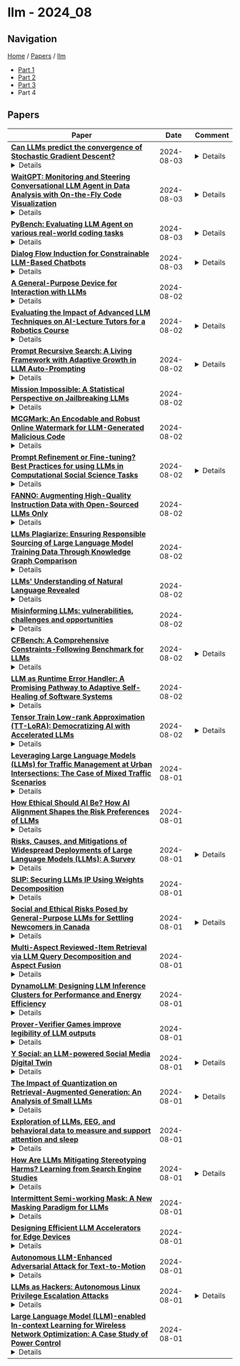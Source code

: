 # llm - 2024_08

## Navigation

[Home](https://lixin97.github.io/arXivRadar) / [Papers](https://lixin97.github.io/arXivRadar/papers) / [llm](https://lixin97.github.io/arXivRadar/papers/llm)

- [Part 1](papers_1.md)
- [Part 2](papers_2.md)
- [Part 3](papers_3.md)
- Part 4

## Papers

| **Paper** | **Date** | **Comment** |
| --- | --- | --- |
| **[Can LLMs predict the convergence of Stochastic Gradient Descent?](http://arxiv.org/abs/2408.01736v1)**<details>Large-language models are notoriously famous for their impressive performance across a wide range of tasks. One surprising example of such impressive performance is a recently identified capacity of LLMs to understand the governing principles of dynamical systems satisfying the Markovian property. In this paper, we seek to explore this direction further by studying the dynamics of stochastic gradient descent in convex and non-convex optimization. By leveraging the theoretical link between the SGD and Markov chains, we show a remarkable zero-shot performance of LLMs in predicting the local minima to which SGD converges for previously unseen starting points. On a more general level, we inquire about the possibility of using LLMs to perform zero-shot randomized trials for larger deep learning models used in practice.</details> | 2024-08-03 | <details>9 pages. Accepted to 1st ICML Workshop on In-Context Learning at ICML 2024</details> |
| **[WaitGPT: Monitoring and Steering Conversational LLM Agent in Data Analysis with On-the-Fly Code Visualization](http://arxiv.org/abs/2408.01703v1)**<details>Large language models (LLMs) support data analysis through conversational user interfaces, as exemplified in OpenAI's ChatGPT (formally known as Advanced Data Analysis or Code Interpreter). Essentially, LLMs produce code for accomplishing diverse analysis tasks. However, presenting raw code can obscure the logic and hinder user verification. To empower users with enhanced comprehension and augmented control over analysis conducted by LLMs, we propose a novel approach to transform LLM-generated code into an interactive visual representation. In the approach, users are provided with a clear, step-by-step visualization of the LLM-generated code in real time, allowing them to understand, verify, and modify individual data operations in the analysis. Our design decisions are informed by a formative study (N=8) probing into user practice and challenges. We further developed a prototype named WaitGPT and conducted a user study (N=12) to evaluate its usability and effectiveness. The findings from the user study reveal that WaitGPT facilitates monitoring and steering of data analysis performed by LLMs, enabling participants to enhance error detection and increase their overall confidence in the results.</details> | 2024-08-03 | <details>Accepted in the 37th Annual ACM Symposium on User Interface Software and Technology (UIST'24)</details> |
| **[PyBench: Evaluating LLM Agent on various real-world coding tasks](http://arxiv.org/abs/2407.16732v2)**<details>The LLM Agent, equipped with a code interpreter, is capable of automatically solving real-world coding tasks, such as data analysis and image editing. However, existing benchmarks primarily focus on either simplistic tasks, such as completing a few lines of code, or on extremely complex and specific tasks at the repository level, neither of which are representative of various daily coding tasks. To address this gap, we introduce \textbf{PyBench}, a benchmark encompassing five main categories of real-world tasks, covering more than 10 types of files. Given a high-level user query and related files, the LLM Agent needs to reason and execute Python code via a code interpreter for a few turns before making a formal response to fulfill the user's requirements. Successfully addressing tasks in PyBench demands a robust understanding of various Python packages, superior reasoning capabilities, and the ability to incorporate feedback from executed code. Our evaluations indicate that current open-source LLMs are struggling with these tasks. Hence, we conduct analysis and experiments on four kinds of datasets proving that comprehensive abilities are needed for PyBench. Our fine-tuned 8B size model: \textbf{PyLlama3} achieves an exciting performance on PyBench which surpasses many 33B and 70B size models. Our Benchmark, Training Dataset, and Model are available at: {https://github.com/Mercury7353/PyBench}</details> | 2024-08-03 | <details>16 pages</details> |
| **[Dialog Flow Induction for Constrainable LLM-Based Chatbots](http://arxiv.org/abs/2408.01623v1)**<details>LLM-driven dialog systems are used in a diverse set of applications, ranging from healthcare to customer service. However, given their generalization capability, it is difficult to ensure that these chatbots stay within the boundaries of the specialized domains, potentially resulting in inaccurate information and irrelevant responses. This paper introduces an unsupervised approach for automatically inducing domain-specific dialog flows that can be used to constrain LLM-based chatbots. We introduce two variants of dialog flow based on the availability of in-domain conversation instances. Through human and automatic evaluation over various dialog domains, we demonstrate that our high-quality data-guided dialog flows achieve better domain coverage, thereby overcoming the need for extensive manual crafting of such flows.</details> | 2024-08-03 | <details>Accepted at SIGDIAL 2024</details> |
| **[A General-Purpose Device for Interaction with LLMs](http://arxiv.org/abs/2408.10230v1)**<details>This paper investigates integrating large language models (LLMs) with advanced hardware, focusing on developing a general-purpose device designed for enhanced interaction with LLMs. Initially, we analyze the current landscape, where virtual assistants and LLMs are reshaping human-technology interactions, highlighting pivotal advancements and setting the stage for a new era of intelligent hardware. Despite substantial progress in LLM technology, a significant gap exists in hardware development, particularly concerning scalability, efficiency, affordability, and multimodal capabilities. This disparity presents both challenges and opportunities, underscoring the need for hardware that is not only powerful but also versatile and capable of managing the sophisticated demands of modern computation. Our proposed device addresses these needs by emphasizing scalability, multimodal data processing, enhanced user interaction, and privacy considerations, offering a comprehensive platform for LLM integration in various applications.</details> | 2024-08-02 |  |
| **[Evaluating the Impact of Advanced LLM Techniques on AI-Lecture Tutors for a Robotics Course](http://arxiv.org/abs/2408.04645v1)**<details>This study evaluates the performance of Large Language Models (LLMs) as an Artificial Intelligence-based tutor for a university course. In particular, different advanced techniques are utilized, such as prompt engineering, Retrieval-Augmented-Generation (RAG), and fine-tuning. We assessed the different models and applied techniques using common similarity metrics like BLEU-4, ROUGE, and BERTScore, complemented by a small human evaluation of helpfulness and trustworthiness. Our findings indicate that RAG combined with prompt engineering significantly enhances model responses and produces better factual answers. In the context of education, RAG appears as an ideal technique as it is based on enriching the input of the model with additional information and material which usually is already present for a university course. Fine-tuning, on the other hand, can produce quite small, still strong expert models, but poses the danger of overfitting. Our study further asks how we measure performance of LLMs and how well current measurements represent correctness or relevance? We find high correlation on similarity metrics and a bias of most of these metrics towards shorter responses. Overall, our research points to both the potential and challenges of integrating LLMs in educational settings, suggesting a need for balanced training approaches and advanced evaluation frameworks.</details> | 2024-08-02 | <details>The article is an extended version of a paper presented at the International Workshop on AI in Education and Educational Research (AIEER) at ECAI-2024 (27th European Conference on Artificial Intelligence)</details> |
| **[Prompt Recursive Search: A Living Framework with Adaptive Growth in LLM Auto-Prompting](http://arxiv.org/abs/2408.01423v1)**<details>Large Language Models (LLMs) exhibit remarkable proficiency in addressing a diverse array of tasks within the Natural Language Processing (NLP) domain, with various prompt design strategies significantly augmenting their capabilities. However, these prompts, while beneficial, each possess inherent limitations. The primary prompt design methodologies are twofold: The first, exemplified by the Chain of Thought (CoT), involves manually crafting prompts specific to individual datasets, hence termed Expert-Designed Prompts (EDPs). Once these prompts are established, they are unalterable, and their effectiveness is capped by the expertise of the human designers. When applied to LLMs, the static nature of EDPs results in a uniform approach to both simple and complex problems within the same dataset, leading to the inefficient use of tokens for straightforward issues. The second method involves prompts autonomously generated by the LLM, known as LLM-Derived Prompts (LDPs), which provide tailored solutions to specific problems, mitigating the limitations of EDPs. However, LDPs may encounter a decline in performance when tackling complex problems due to the potential for error accumulation during the solution planning process. To address these challenges, we have conceived a novel Prompt Recursive Search (PRS) framework that leverages the LLM to generate solutions specific to the problem, thereby conserving tokens. The framework incorporates an assessment of problem complexity and an adjustable structure, ensuring a reduction in the likelihood of errors. We have substantiated the efficacy of PRS framework through extensive experiments using LLMs with different numbers of parameters across a spectrum of datasets in various domains. Compared to the CoT method, the PRS method has increased the accuracy on the BBH dataset by 8% using Llama3-7B model, achieving a 22% improvement.</details> | 2024-08-02 | <details>8 pages,4 figures</details> |
| **[Mission Impossible: A Statistical Perspective on Jailbreaking LLMs](http://arxiv.org/abs/2408.01420v1)**<details>Large language models (LLMs) are trained on a deluge of text data with limited quality control. As a result, LLMs can exhibit unintended or even harmful behaviours, such as leaking information, fake news or hate speech. Countermeasures, commonly referred to as preference alignment, include fine-tuning the pretrained LLMs with carefully crafted text examples of desired behaviour. Even then, empirical evidence shows preference aligned LLMs can be enticed to harmful behaviour. This so called jailbreaking of LLMs is typically achieved by adversarially modifying the input prompt to the LLM. Our paper provides theoretical insights into the phenomenon of preference alignment and jailbreaking from a statistical perspective. Under our framework, we first show that pretrained LLMs will mimic harmful behaviour if present in the training corpus. Under that same framework, we then introduce a statistical notion of alignment, and lower-bound the jailbreaking probability, showing that it is unpreventable under reasonable assumptions. Based on our insights, we propose an alteration to the currently prevalent alignment strategy RLHF. Specifically, we introduce a simple modification to the RLHF objective, we call E-RLHF, that aims to increase the likelihood of safe responses. E-RLHF brings no additional training cost, and is compatible with other methods. Empirically, we demonstrate that E-RLHF outperforms RLHF on all alignment problems put forward by the AdvBench and HarmBench project without sacrificing model performance as measured by the MT-Bench project.</details> | 2024-08-02 |  |
| **[MCGMark: An Encodable and Robust Online Watermark for LLM-Generated Malicious Code](http://arxiv.org/abs/2408.01354v1)**<details>With the advent of large language models (LLMs), numerous software service providers (SSPs) are dedicated to developing LLMs customized for code generation tasks, such as CodeLlama and Copilot. However, these LLMs can be leveraged by attackers to create malicious software, which may pose potential threats to the software ecosystem. For example, they can automate the creation of advanced phishing malware. To address this issue, we first conduct an empirical study and design a prompt dataset, MCGTest, which involves approximately 400 person-hours of work and consists of 406 malicious code generation tasks. Utilizing this dataset, we propose MCGMark, the first robust, code structure-aware, and encodable watermarking approach to trace LLM-generated code. We embed encodable information by controlling the token selection and ensuring the output quality based on probabilistic outliers. Additionally, we enhance the robustness of the watermark by considering the structural features of malicious code, preventing the embedding of the watermark in easily modified positions, such as comments. We validate the effectiveness and robustness of MCGMark on the DeepSeek-Coder. MCGMark achieves an embedding success rate of 88.9% within a maximum output limit of 400 tokens. Furthermore, it also demonstrates strong robustness and has minimal impact on the quality of the output code. Our approach assists SSPs in tracing and holding responsible parties accountable for malicious code generated by LLMs.</details> | 2024-08-02 |  |
| **[Prompt Refinement or Fine-tuning? Best Practices for using LLMs in Computational Social Science Tasks](http://arxiv.org/abs/2408.01346v1)**<details>Large Language Models are expressive tools that enable complex tasks of text understanding within Computational Social Science. Their versatility, while beneficial, poses a barrier for establishing standardized best practices within the field. To bring clarity on the values of different strategies, we present an overview of the performance of modern LLM-based classification methods on a benchmark of 23 social knowledge tasks. Our results point to three best practices: select models with larger vocabulary and pre-training corpora; avoid simple zero-shot in favor of AI-enhanced prompting; fine-tune on task-specific data, and consider more complex forms instruction-tuning on multiple datasets only when only training data is more abundant.</details> | 2024-08-02 | <details>5 pages, 1 table</details> |
| **[FANNO: Augmenting High-Quality Instruction Data with Open-Sourced LLMs Only](http://arxiv.org/abs/2408.01323v1)**<details>Instruction fine-tuning stands as a crucial advancement in leveraging large language models (LLMs) for enhanced task performance. However, the annotation of instruction datasets has traditionally been expensive and laborious, often relying on manual annotations or costly API calls of proprietary LLMs. To address these challenges, we introduce FANNO, a fully autonomous, open-sourced framework that revolutionizes the annotation process without the need for pre-existing annotated data. Utilizing a Mistral-7b-instruct model, FANNO efficiently produces diverse and high-quality datasets through a structured process involving document pre-screening, instruction generation, and response generation. Experiments on Open LLM Leaderboard and AlpacaEval benchmark show that the FANNO can generate high-quality data with diversity and complexity for free, comparable to human-annotated or cleaned datasets like Alpaca-GPT4-Cleaned.</details> | 2024-08-02 |  |
| **[LLMs Plagiarize: Ensuring Responsible Sourcing of Large Language Model Training Data Through Knowledge Graph Comparison](http://arxiv.org/abs/2407.02659v2)**<details>In light of recent legal allegations brought by publishers, newspapers, and other creators of copyrighted corpora against large language model developers who use their copyrighted materials for training or fine-tuning purposes, we propose a novel system, a variant of a plagiarism detection system, that assesses whether a knowledge source has been used in the training or fine-tuning of a large language model. Unlike current methods, we utilize an approach that uses Resource Description Framework (RDF) triples to create knowledge graphs from both a source document and an LLM continuation of that document. These graphs are then analyzed with respect to content using cosine similarity and with respect to structure using a normalized version of graph edit distance that shows the degree of isomorphism. Unlike traditional plagiarism systems that focus on content matching and keyword identification between a source and a target corpus, our approach enables a broader and more accurate evaluation of similarity between a source document and LLM continuation by focusing on relationships between ideas and their organization with regards to others. Additionally, our approach does not require access to LLM metrics like perplexity that may be unavailable in closed large language model "black-box" systems, as well as the training corpus. We thus assess whether an LLM has "plagiarized" a corpus in its continuation through similarity measures. A prototype of our system will be found on a hyperlinked GitHub repository.</details> | 2024-08-02 |  |
| **[LLMs' Understanding of Natural Language Revealed](http://arxiv.org/abs/2407.19630v2)**<details>Large language models (LLMs) are the result of a massive experiment in bottom-up, data-driven reverse engineering of language at scale. Despite their utility in a number of downstream NLP tasks, ample research has shown that LLMs are incapable of performing reasoning in tasks that require quantification over and the manipulation of symbolic variables (e.g., planning and problem solving); see for example [25][26]. In this document, however, we will focus on testing LLMs for their language understanding capabilities, their supposed forte. As we will show here, the language understanding capabilities of LLMs have been widely exaggerated. While LLMs have proven to generate human-like coherent language (since that's how they were designed), their language understanding capabilities have not been properly tested. In particular, we believe that the language understanding capabilities of LLMs should be tested by performing an operation that is the opposite of 'text generation' and specifically by giving the LLM snippets of text as input and then querying what the LLM "understood". As we show here, when doing so it will become apparent that LLMs do not truly understand language, beyond very superficial inferences that are essentially the byproduct of the memorization of massive amounts of ingested text.</details> | 2024-08-02 |  |
| **[Misinforming LLMs: vulnerabilities, challenges and opportunities](http://arxiv.org/abs/2408.01168v1)**<details>Large Language Models (LLMs) have made significant advances in natural language processing, but their underlying mechanisms are often misunderstood. Despite exhibiting coherent answers and apparent reasoning behaviors, LLMs rely on statistical patterns in word embeddings rather than true cognitive processes. This leads to vulnerabilities such as "hallucination" and misinformation. The paper argues that current LLM architectures are inherently untrustworthy due to their reliance on correlations of sequential patterns of word embedding vectors. However, ongoing research into combining generative transformer-based models with fact bases and logic programming languages may lead to the development of trustworthy LLMs capable of generating statements based on given truth and explaining their self-reasoning process.</details> | 2024-08-02 |  |
| **[CFBench: A Comprehensive Constraints-Following Benchmark for LLMs](http://arxiv.org/abs/2408.01122v1)**<details>The adeptness of Large Language Models (LLMs) in comprehending and following natural language instructions is critical for their deployment in sophisticated real-world applications. Existing evaluations mainly focus on fragmented constraints or narrow scenarios, but they overlook the comprehensiveness and authenticity of constraints from the user's perspective. To bridge this gap, we propose CFBench, a large-scale Comprehensive Constraints Following Benchmark for LLMs, featuring 1,000 curated samples that cover more than 200 real-life scenarios and over 50 NLP tasks. CFBench meticulously compiles constraints from real-world instructions and constructs an innovative systematic framework for constraint types, which includes 10 primary categories and over 25 subcategories, and ensures each constraint is seamlessly integrated within the instructions. To make certain that the evaluation of LLM outputs aligns with user perceptions, we propose an advanced methodology that integrates multi-dimensional assessment criteria with requirement prioritization, covering various perspectives of constraints, instructions, and requirement fulfillment. Evaluating current leading LLMs on CFBench reveals substantial room for improvement in constraints following, and we further investigate influencing factors and enhancement strategies. The data and code are publicly available at https://github.com/PKU-Baichuan-MLSystemLab/CFBench</details> | 2024-08-02 | <details>15 pages, 10 figures</details> |
| **[LLM as Runtime Error Handler: A Promising Pathway to Adaptive Self-Healing of Software Systems](http://arxiv.org/abs/2408.01055v1)**<details>Unanticipated runtime errors, lacking predefined handlers, can abruptly terminate execution and lead to severe consequences, such as data loss or system crashes. Despite extensive efforts to identify potential errors during the development phase, such unanticipated errors remain a challenge to to be entirely eliminated, making the runtime mitigation measurements still indispensable to minimize their impact. Automated self-healing techniques, such as reusing existing handlers, have been investigated to reduce the loss coming through with the execution termination. However, the usability of existing methods is retained by their predefined heuristic rules and they fail to handle diverse runtime errors adaptively. Recently, the advent of Large Language Models (LLMs) has opened new avenues for addressing this problem. Inspired by their remarkable capabilities in understanding and generating code, we propose to deal with the runtime errors in a real-time manner using LLMs. Specifically, we propose Healer, the first LLM-assisted self-healing framework for handling runtime errors. When an unhandled runtime error occurs, Healer will be activated to generate a piece of error-handling code with the help of its internal LLM and the code will be executed inside the runtime environment owned by the framework to obtain a rectified program state from which the program should continue its execution. Our exploratory study evaluates the performance of Healer using four different code benchmarks and three state-of-the-art LLMs, GPT-3.5, GPT-4, and CodeQwen-7B. Results show that, without the need for any fine-tuning, GPT-4 can successfully help programs recover from 72.8% of runtime errors, highlighting the potential of LLMs in handling runtime errors.</details> | 2024-08-02 |  |
| **[Tensor Train Low-rank Approximation (TT-LoRA): Democratizing AI with Accelerated LLMs](http://arxiv.org/abs/2408.01008v1)**<details>In recent years, Large Language Models (LLMs) have demonstrated remarkable capabilities across a wide range of natural language processing (NLP) tasks, such as question-answering, sentiment analysis, text summarization, and machine translation. However, the ever-growing complexity of LLMs demands immense computational resources, hindering the broader research and application of these models. To address this, various parameter-efficient fine-tuning strategies, such as Low-Rank Approximation (LoRA) and Adapters, have been developed. Despite their potential, these methods often face limitations in compressibility. Specifically, LoRA struggles to scale effectively with the increasing number of trainable parameters in modern large scale LLMs. Additionally, Low-Rank Economic Tensor-Train Adaptation (LoRETTA), which utilizes tensor train decomposition, has not yet achieved the level of compression necessary for fine-tuning very large scale models with limited resources. This paper introduces Tensor Train Low-Rank Approximation (TT-LoRA), a novel parameter-efficient fine-tuning (PEFT) approach that extends LoRETTA with optimized tensor train (TT) decomposition integration. By eliminating Adapters and traditional LoRA-based structures, TT-LoRA achieves greater model compression without compromising downstream task performance, along with reduced inference latency and computational overhead. We conduct an exhaustive parameter search to establish benchmarks that highlight the trade-off between model compression and performance. Our results demonstrate significant compression of LLMs while maintaining comparable performance to larger models, facilitating their deployment on resource-constraint platforms.</details> | 2024-08-02 | <details>LA-UR-24-28177</details> |
| **[Leveraging Large Language Models (LLMs) for Traffic Management at Urban Intersections: The Case of Mixed Traffic Scenarios](http://arxiv.org/abs/2408.00948v1)**<details>Urban traffic management faces significant challenges due to the dynamic environments, and traditional algorithms fail to quickly adapt to this environment in real-time and predict possible conflicts. This study explores the ability of a Large Language Model (LLM), specifically, GPT-4o-mini to improve traffic management at urban intersections. We recruited GPT-4o-mini to analyze, predict position, detect and resolve the conflicts at an intersection in real-time for various basic scenarios. The key findings of this study to investigate whether LLMs can logically reason and understand the scenarios to enhance the traffic efficiency and safety by providing real-time analysis. The study highlights the potential of LLMs in urban traffic management creating more intelligent and more adaptive systems. Results showed the GPT-4o-mini was effectively able to detect and resolve conflicts in heavy traffic, congestion, and mixed-speed conditions. The complex scenario of multiple intersections with obstacles and pedestrians saw successful conflict management as well. Results show that the integration of LLMs promises to improve the effectiveness of traffic control for safer and more efficient urban intersection management.</details> | 2024-08-01 |  |
| **[How Ethical Should AI Be? How AI Alignment Shapes the Risk Preferences of LLMs](http://arxiv.org/abs/2406.01168v2)**<details>This study examines the risk preferences of Large Language Models (LLMs) and how aligning them with human ethical standards affects their economic decision-making. Analyzing 30 LLMs reveals a range of inherent risk profiles, from risk-averse to risk-seeking. We find that aligning LLMs with human values, focusing on harmlessness, helpfulness, and honesty, shifts them towards risk aversion. While some alignment improves investment forecast accuracy, excessive alignment leads to overly cautious predictions, potentially resulting in severe underinvestment. Our findings highlight the need for a nuanced approach that balances ethical alignment with the specific requirements of economic domains when using LLMs in finance.</details> | 2024-08-01 |  |
| **[Risks, Causes, and Mitigations of Widespread Deployments of Large Language Models (LLMs): A Survey](http://arxiv.org/abs/2408.04643v1)**<details>Recent advancements in Large Language Models (LLMs), such as ChatGPT and LLaMA, have significantly transformed Natural Language Processing (NLP) with their outstanding abilities in text generation, summarization, and classification. Nevertheless, their widespread adoption introduces numerous challenges, including issues related to academic integrity, copyright, environmental impacts, and ethical considerations such as data bias, fairness, and privacy. The rapid evolution of LLMs also raises concerns regarding the reliability and generalizability of their evaluations. This paper offers a comprehensive survey of the literature on these subjects, systematically gathered and synthesized from Google Scholar. Our study provides an in-depth analysis of the risks associated with specific LLMs, identifying sub-risks, their causes, and potential solutions. Furthermore, we explore the broader challenges related to LLMs, detailing their causes and proposing mitigation strategies. Through this literature analysis, our survey aims to deepen the understanding of the implications and complexities surrounding these powerful models.</details> | 2024-08-01 | <details>Accepted to 2nd International Conference on Artificial Intelligence, Blockchain, and Internet of Things (AIBThings-2024), September 07-08, 2024, Michigan, USA</details> |
| **[SLIP: Securing LLMs IP Using Weights Decomposition](http://arxiv.org/abs/2407.10886v2)**<details>Large language models (LLMs) have recently seen widespread adoption, in both academia and industry. As these models grow, they become valuable intellectual property (IP), reflecting enormous investments by their owners. Moreover, the high cost of cloud-based deployment has driven interest towards deployment to edge devices, yet this risks exposing valuable parameters to theft and unauthorized use. Current methods to protect models' IP on the edge have limitations in terms of practicality, loss in accuracy, or suitability to requirements. In this paper, we introduce a novel hybrid inference algorithm, named SLIP, designed to protect edge-deployed models from theft. SLIP is the first hybrid protocol that is both practical for real-world applications and provably secure, while having zero accuracy degradation and minimal impact on latency. It involves partitioning the model between two computing resources, one secure but expensive, and another cost-effective but vulnerable. This is achieved through matrix decomposition, ensuring that the secure resource retains a maximally sensitive portion of the model's IP while performing a minimal amount of computations, and vice versa for the vulnerable resource. Importantly, the protocol includes security guarantees that prevent attackers from exploiting the partition to infer the secured information. Finally, we present experimental results that show the robustness and effectiveness of our method, positioning it as a compelling solution for protecting LLMs.</details> | 2024-08-01 |  |
| **[Social and Ethical Risks Posed by General-Purpose LLMs for Settling Newcomers in Canada](http://arxiv.org/abs/2407.20240v2)**<details>The non-profit settlement sector in Canada supports newcomers in achieving successful integration. This sector faces increasing operational pressures amidst rising immigration targets, which highlights a need for enhanced efficiency and innovation, potentially through reliable AI solutions. The ad-hoc use of general-purpose generative AI, such as ChatGPT, might become a common practice among newcomers and service providers to address this need. However, these tools are not tailored for the settlement domain and can have detrimental implications for immigrants and refugees. We explore the risks that these tools might pose on newcomers to first, warn against the unguarded use of generative AI, and second, to incentivize further research and development in creating AI literacy programs as well as customized LLMs that are aligned with the preferences of the impacted communities. Crucially, such technologies should be designed to integrate seamlessly into the existing workflow of the settlement sector, ensuring human oversight, trustworthiness, and accountability.</details> | 2024-08-01 | <details>26 pages, 8 figures</details> |
| **[Multi-Aspect Reviewed-Item Retrieval via LLM Query Decomposition and Aspect Fusion](http://arxiv.org/abs/2408.00878v1)**<details>While user-generated product reviews often contain large quantities of information, their utility in addressing natural language product queries has been limited, with a key challenge being the need to aggregate information from multiple low-level sources (reviews) to a higher item level during retrieval. Existing methods for reviewed-item retrieval (RIR) typically take a late fusion (LF) approach which computes query-item scores by simply averaging the top-K query-review similarity scores for an item. However, we demonstrate that for multi-aspect queries and multi-aspect items, LF is highly sensitive to the distribution of aspects covered by reviews in terms of aspect frequency and the degree of aspect separation across reviews. To address these LF failures, we propose several novel aspect fusion (AF) strategies which include Large Language Model (LLM) query extraction and generative reranking. Our experiments show that for imbalanced review corpora, AF can improve over LF by a MAP@10 increase from 0.36 to 0.52, while achieving equivalent performance for balanced review corpora.</details> | 2024-08-01 |  |
| **[DynamoLLM: Designing LLM Inference Clusters for Performance and Energy Efficiency](http://arxiv.org/abs/2408.00741v1)**<details>The rapid evolution and widespread adoption of generative large language models (LLMs) have made them a pivotal workload in various applications. Today, LLM inference clusters receive a large number of queries with strict Service Level Objectives (SLOs). To achieve the desired performance, these models execute on power-hungry GPUs causing the inference clusters to consume large amount of energy and, consequently, result in excessive carbon emissions. Fortunately, we find that there is a great opportunity to exploit the heterogeneity in inference compute properties and fluctuations in inference workloads, to significantly improve energy-efficiency. However, such a diverse and dynamic environment creates a large search-space where different system configurations (e.g., number of instances, model parallelism, and GPU frequency) translate into different energy-performance trade-offs. To address these challenges, we propose DynamoLLM, the first energy-management framework for LLM inference environments. DynamoLLM automatically and dynamically reconfigures the inference cluster to optimize for energy and cost of LLM serving under the service's performance SLOs. We show that at a service-level, DynamoLLM conserves 53% energy and 38% operational carbon emissions, and reduces 61% cost to the customer, while meeting the latency SLOs.</details> | 2024-08-01 |  |
| **[Prover-Verifier Games improve legibility of LLM outputs](http://arxiv.org/abs/2407.13692v2)**<details>One way to increase confidence in the outputs of Large Language Models (LLMs) is to support them with reasoning that is clear and easy to check -- a property we call legibility. We study legibility in the context of solving grade-school math problems and show that optimizing chain-of-thought solutions only for answer correctness can make them less legible. To mitigate the loss in legibility, we propose a training algorithm inspired by Prover-Verifier Game from Anil et al. (2021). Our algorithm iteratively trains small verifiers to predict solution correctness, "helpful" provers to produce correct solutions that the verifier accepts, and "sneaky" provers to produce incorrect solutions that fool the verifier. We find that the helpful prover's accuracy and the verifier's robustness to adversarial attacks increase over the course of training. Furthermore, we show that legibility training transfers to time-constrained humans tasked with verifying solution correctness. Over course of LLM training human accuracy increases when checking the helpful prover's solutions, and decreases when checking the sneaky prover's solutions. Hence, training for checkability by small verifiers is a plausible technique for increasing output legibility. Our results suggest legibility training against small verifiers as a practical avenue for increasing legibility of large LLMs to humans, and thus could help with alignment of superhuman models.</details> | 2024-08-01 |  |
| **[Y Social: an LLM-powered Social Media Digital Twin](http://arxiv.org/abs/2408.00818v1)**<details>In this paper we introduce Y, a new-generation digital twin designed to replicate an online social media platform. Digital twins are virtual replicas of physical systems that allow for advanced analyses and experimentation. In the case of social media, a digital twin such as Y provides a powerful tool for researchers to simulate and understand complex online interactions. {\tt Y} leverages state-of-the-art Large Language Models (LLMs) to replicate sophisticated agent behaviors, enabling accurate simulations of user interactions, content dissemination, and network dynamics. By integrating these aspects, Y offers valuable insights into user engagement, information spread, and the impact of platform policies. Moreover, the integration of LLMs allows Y to generate nuanced textual content and predict user responses, facilitating the study of emergent phenomena in online environments. To better characterize the proposed digital twin, in this paper we describe the rationale behind its implementation, provide examples of the analyses that can be performed on the data it enables to be generated, and discuss its relevance for multidisciplinary research.</details> | 2024-08-01 | <details>29 pages, 5 figures</details> |
| **[The Impact of Quantization on Retrieval-Augmented Generation: An Analysis of Small LLMs](http://arxiv.org/abs/2406.10251v3)**<details>Post-training quantization reduces the computational demand of Large Language Models (LLMs) but can weaken some of their capabilities. Since LLM abilities emerge with scale, smaller LLMs are more sensitive to quantization. In this paper, we explore how quantization affects smaller LLMs' ability to perform retrieval-augmented generation (RAG), specifically in longer contexts. We chose personalization for evaluation because it is a challenging domain to perform using RAG as it requires long-context reasoning over multiple documents. We compare the original FP16 and the quantized INT4 performance of multiple 7B and 8B LLMs on two tasks while progressively increasing the number of retrieved documents to test how quantized models fare against longer contexts. To better understand the effect of retrieval, we evaluate three retrieval models in our experiments. Our findings reveal that if a 7B LLM performs the task well, quantization does not impair its performance and long-context reasoning capabilities. We conclude that it is possible to utilize RAG with quantized smaller LLMs.</details> | 2024-08-01 | <details>Accepted to the IR-RAG Workshop at SIGIR 2024</details> |
| **[Exploration of LLMs, EEG, and behavioral data to measure and support attention and sleep](http://arxiv.org/abs/2408.07822v1)**<details>We explore the application of large language models (LLMs), pre-trained models with massive textual data for detecting and improving these altered states. We investigate the use of LLMs to estimate attention states, sleep stages, and sleep quality and generate sleep improvement suggestions and adaptive guided imagery scripts based on electroencephalogram (EEG) and physical activity data (e.g. waveforms, power spectrogram images, numerical features). Our results show that LLMs can estimate sleep quality based on human textual behavioral features and provide personalized sleep improvement suggestions and guided imagery scripts; however detecting attention, sleep stages, and sleep quality based on EEG and activity data requires further training data and domain-specific knowledge.</details> | 2024-08-01 |  |
| **[How Are LLMs Mitigating Stereotyping Harms? Learning from Search Engine Studies](http://arxiv.org/abs/2407.11733v2)**<details>With the widespread availability of LLMs since the release of ChatGPT and increased public scrutiny, commercial model development appears to have focused their efforts on 'safety' training concerning legal liabilities at the expense of social impact evaluation. This mimics a similar trend which we could observe for search engine autocompletion some years prior. We draw on scholarship from NLP and search engine auditing and present a novel evaluation task in the style of autocompletion prompts to assess stereotyping in LLMs. We assess LLMs by using four metrics, namely refusal rates, toxicity, sentiment and regard, with and without safety system prompts. Our findings indicate an improvement to stereotyping outputs with the system prompt, but overall a lack of attention by LLMs under study to certain harms classified as toxic, particularly for prompts about peoples/ethnicities and sexual orientation. Mentions of intersectional identities trigger a disproportionate amount of stereotyping. Finally, we discuss the implications of these findings about stereotyping harms in light of the coming intermingling of LLMs and search and the choice of stereotyping mitigation policy to adopt. We address model builders, academics, NLP practitioners and policy makers, calling for accountability and awareness concerning stereotyping harms, be it for training data curation, leader board design and usage, or social impact measurement.</details> | 2024-08-01 | <details>Accepted at AAAI/ACM AI, Ethics, and Society</details> |
| **[Intermittent Semi-working Mask: A New Masking Paradigm for LLMs](http://arxiv.org/abs/2408.00539v1)**<details>Multi-turn dialogues are a key interaction method between humans and Large Language Models (LLMs), as conversations extend over multiple rounds, keeping LLMs' high generation quality and low latency is a challenge. Mainstream LLMs can be grouped into two categories based on masking strategy: causal LLM and prefix LLM. Several works have demonstrated that prefix LLMs tend to outperform causal ones in scenarios that heavily depend on historical context such as multi-turn dialogues or in-context learning, thanks to their bidirectional attention on prefix sequences. However, prefix LLMs have an inherent inefficient training problem in multi-turn dialogue datasets. In addition, the attention mechanism of prefix LLM makes it unable to reuse Key-Value Cache (KV Cache) across dialogue rounds to reduce generation latency. In this paper, we propose a novel masking scheme called Intermittent Semi-working Mask (ISM) to address these problems. Specifically, we apply alternate bidirectional and unidirectional attention on queries and answers in the dialogue history. In this way, ISM is able to maintain the high quality of prefix LLM and low generation latency of causal LLM, simultaneously. Extensive experiments illustrate that our ISM achieves significant performance.</details> | 2024-08-01 |  |
| **[Designing Efficient LLM Accelerators for Edge Devices](http://arxiv.org/abs/2408.00462v1)**<details>The increase in open-source availability of Large Language Models (LLMs) has enabled users to deploy them on more and more resource-constrained edge devices to reduce reliance on network connections and provide more privacy. However, the high computation and memory demands of LLMs make their execution on resource-constrained edge devices challenging and inefficient. To address this issue, designing new and efficient edge accelerators for LLM inference is crucial. FPGA-based accelerators are ideal for LLM acceleration due to their reconfigurability, as they enable model-specific optimizations and higher performance per watt. However, creating and integrating FPGA-based accelerators for LLMs (particularly on edge devices) has proven challenging, mainly due to the limited hardware design flows for LLMs in existing FPGA platforms. To tackle this issue, in this paper we first propose a new design platform, named SECDA-LLM, that utilizes the SECDA methodology to streamline the process of designing, integrating, and deploying efficient FPGA-based LLM accelerators for the llama.cpp inference framework. We then demonstrate, through a case study, the potential benefits of SECDA-LLM by creating a new MatMul accelerator that supports block floating point quantized operations for LLMs. Our initial accelerator design, deployed on the PYNQ-Z1 board, reduces latency 1.7 seconds per token or ~2 seconds per word) by 11x over the dual-core Arm NEON-based CPU execution for the TinyLlama model.</details> | 2024-08-01 |  |
| **[Autonomous LLM-Enhanced Adversarial Attack for Text-to-Motion](http://arxiv.org/abs/2408.00352v1)**<details>Human motion generation driven by deep generative models has enabled compelling applications, but the ability of text-to-motion (T2M) models to produce realistic motions from text prompts raises security concerns if exploited maliciously. Despite growing interest in T2M, few methods focus on safeguarding these models against adversarial attacks, with existing work on text-to-image models proving insufficient for the unique motion domain. In the paper, we propose ALERT-Motion, an autonomous framework leveraging large language models (LLMs) to craft targeted adversarial attacks against black-box T2M models. Unlike prior methods modifying prompts through predefined rules, ALERT-Motion uses LLMs' knowledge of human motion to autonomously generate subtle yet powerful adversarial text descriptions. It comprises two key modules: an adaptive dispatching module that constructs an LLM-based agent to iteratively refine and search for adversarial prompts; and a multimodal information contrastive module that extracts semantically relevant motion information to guide the agent's search. Through this LLM-driven approach, ALERT-Motion crafts adversarial prompts querying victim models to produce outputs closely matching targeted motions, while avoiding obvious perturbations. Evaluations across popular T2M models demonstrate ALERT-Motion's superiority over previous methods, achieving higher attack success rates with stealthier adversarial prompts. This pioneering work on T2M adversarial attacks highlights the urgency of developing defensive measures as motion generation technology advances, urging further research into safe and responsible deployment.</details> | 2024-08-01 |  |
| **[LLMs as Hackers: Autonomous Linux Privilege Escalation Attacks](http://arxiv.org/abs/2310.11409v4)**<details>Penetration testing, an essential component of software security testing, allows organizations to identify and remediate vulnerabilities in their systems, thus bolstering their defense mechanisms against cyberattacks. One recent advancement in the realm of penetration testing is the utilization of Language Models (LLMs). We explore the intersection of LLMs and penetration testing to gain insight into their capabilities and challenges in the context of privilege escalation. We introduce a fully automated privilege-escalation tool designed for evaluating the efficacy of LLMs for (ethical) hacking, executing benchmarks using multiple LLMs, and investigating their respective results. Our results show that GPT-4-turbo is well suited to exploit vulnerabilities (33-83% of vulnerabilities). GPT-3.5-turbo can abuse 16-50% of vulnerabilities, while local models, such as Llama3, can only exploit between 0 and 33% of the vulnerabilities. We analyze the impact of different context sizes, in-context learning, optional high-level guidance mechanisms, and memory management techniques. We discuss challenging areas for LLMs, including maintaining focus during testing, coping with errors, and finally comparing LLMs with human hackers. The current version of the LLM-guided privilege-escalation prototype can be found at https://github.com/ipa-labs/hackingBuddyGPT.</details> | 2024-08-01 | <details>12 pages</details> |
| **[Large Language Model (LLM)-enabled In-context Learning for Wireless Network Optimization: A Case Study of Power Control](http://arxiv.org/abs/2408.00214v1)**<details>Large language model (LLM) has recently been considered a promising technique for many fields. This work explores LLM-based wireless network optimization via in-context learning. To showcase the potential of LLM technologies, we consider the base station (BS) power control as a case study, a fundamental but crucial technique that is widely investigated in wireless networks. Different from existing machine learning (ML) methods, our proposed in-context learning algorithm relies on LLM's inference capabilities. It avoids the complexity of tedious model training and hyper-parameter fine-tuning, which is a well-known bottleneck of many ML algorithms. Specifically, the proposed algorithm first describes the target task via formatted natural language, and then designs the in-context learning framework and demonstration examples. After that, it considers two cases, namely discrete-state and continuous-state problems, and proposes state-based and ranking-based methods to select appropriate examples for these two cases, respectively. Finally, the simulations demonstrate that the proposed algorithm can achieve comparable performance as conventional deep reinforcement learning (DRL) techniques without dedicated model training or fine-tuning. Such an efficient and low-complexity approach has great potential for future wireless network optimization.</details> | 2024-08-01 |  |
